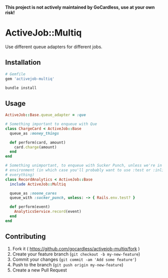 **This project is not actively maintained by GoCardless, use at your own risk!**

# ActiveJob::Multiq

Use different queue adapters for different jobs.

## Installation

```ruby
# Gemfile
gem 'activejob-multiq'
```

```bash
bundle install
```

## Usage

```ruby
ActiveJob::Base.queue_adapter = :que

# Something important to enqueue with Que
class ChargeCard < ActiveJob::Base
  queue_as :money_things

  def perform(card, amount)
    card.charge(amount)
  end
end

# Something unimportant, to enqueue with Sucker Punch, unless we're in the test
# environment (in which case you'll probably want to use :test or :inline for
# everything)
class RecordAnalytics < ActiveJob::Base
  include ActiveJob::Multiq

  queue_as :noone_cares
  queue_with :sucker_punch, unless: -> { Rails.env.test? }

  def perform(event)
    AnalyticsService.record(event)
  end
end
```

## Contributing

1. Fork it ( https://github.com/gocardless/activejob-multiq/fork )
2. Create your feature branch (`git checkout -b my-new-feature`)
3. Commit your changes (`git commit -am 'Add some feature'`)
4. Push to the branch (`git push origin my-new-feature`)
5. Create a new Pull Request
